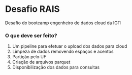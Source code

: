 # Desafio RAIS

Desafio do bootcamp engenheiro de dados cloud da IGTI

### O que deve ser feito?

1. Um pipeline para efetuar o upload dos dados para cloud
2. Limpeza de dados removendo espaços e acentos
3. Partição pelo UF
4. Criação de arquivos parquet
5. Disponibilização dos dados para consultas
